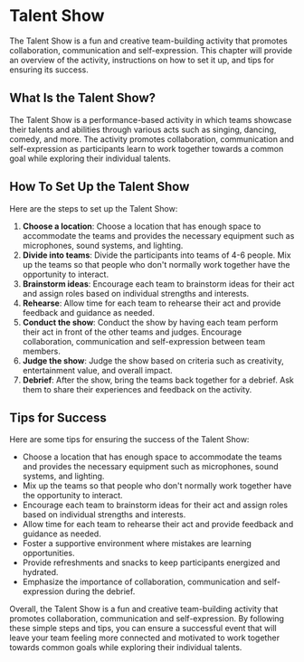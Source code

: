 Talent Show
==============================================

The Talent Show is a fun and creative team-building activity that promotes collaboration, communication and self-expression. This chapter will provide an overview of the activity, instructions on how to set it up, and tips for ensuring its success.

What Is the Talent Show?
------------------------

The Talent Show is a performance-based activity in which teams showcase their talents and abilities through various acts such as singing, dancing, comedy, and more. The activity promotes collaboration, communication and self-expression as participants learn to work together towards a common goal while exploring their individual talents.

How To Set Up the Talent Show
-----------------------------

Here are the steps to set up the Talent Show:

1. **Choose a location**: Choose a location that has enough space to accommodate the teams and provides the necessary equipment such as microphones, sound systems, and lighting.
2. **Divide into teams**: Divide the participants into teams of 4-6 people. Mix up the teams so that people who don't normally work together have the opportunity to interact.
3. **Brainstorm ideas**: Encourage each team to brainstorm ideas for their act and assign roles based on individual strengths and interests.
4. **Rehearse**: Allow time for each team to rehearse their act and provide feedback and guidance as needed.
5. **Conduct the show**: Conduct the show by having each team perform their act in front of the other teams and judges. Encourage collaboration, communication and self-expression between team members.
6. **Judge the show**: Judge the show based on criteria such as creativity, entertainment value, and overall impact.
7. **Debrief**: After the show, bring the teams back together for a debrief. Ask them to share their experiences and feedback on the activity.

Tips for Success
----------------

Here are some tips for ensuring the success of the Talent Show:

* Choose a location that has enough space to accommodate the teams and provides the necessary equipment such as microphones, sound systems, and lighting.
* Mix up the teams so that people who don't normally work together have the opportunity to interact.
* Encourage each team to brainstorm ideas for their act and assign roles based on individual strengths and interests.
* Allow time for each team to rehearse their act and provide feedback and guidance as needed.
* Foster a supportive environment where mistakes are learning opportunities.
* Provide refreshments and snacks to keep participants energized and hydrated.
* Emphasize the importance of collaboration, communication and self-expression during the debrief.

Overall, the Talent Show is a fun and creative team-building activity that promotes collaboration, communication and self-expression. By following these simple steps and tips, you can ensure a successful event that will leave your team feeling more connected and motivated to work together towards common goals while exploring their individual talents.
